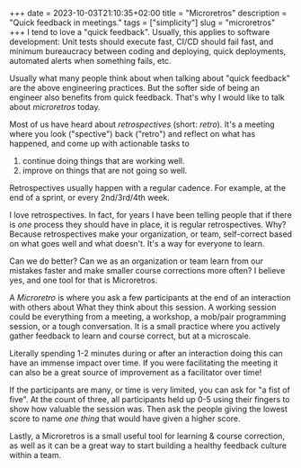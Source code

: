 +++ 
date = 2023-10-03T21:10:35+02:00
title = "Microretros"
description = "Quick feedback in meetings."
tags = ["simplicity"]
slug = "microretros"
+++
I tend to love a "quick feedback". Usually, this applies to software
development: Unit tests should execute fast, CI/CD should fail fast, and
minimum bureaucracy between coding and deploying, quick deployments, automated
alerts when something fails, etc.

Usually what many people think about when talking about "quick feedback" are
the above engineering practices. But the softer side of being an engineer also
benefits from quick feedback. That's why I would like to talk about
_microretros_ today.

Most of us have heard about _retrospectives_ (short: _retro_). It's a meeting
where you look ("spective") back ("retro") and reflect on what has happened,
and come up with actionable tasks to

1. continue doing things that are working well.
2. improve on things that are not going so well.

Retrospectives usually happen with a regular cadence. For example, at the end
of a sprint, or every 2nd/3rd/4th week.

I love retrospectives. In fact, for years I have been telling people that if
there is _one_ process they should have in place, it is regular retrospectives.
Why? Because retrospectives make your organization, or team, self-correct based
on what goes well and what doesn't. It's a way for everyone to learn. 

Can we do better? Can we as an organization or team learn from our mistakes
faster and make smaller course corrections more often? I believe yes, and one
tool for that is Microretros.

A _Microretro_ is where you ask a few participants at the end of an interaction
with others about What they think about this session.  A working session could
be everything from a meeting, a workshop, a mob/pair programming session, or a
tough conversation. It is a small practice where you actively gather feedback
to learn and course correct, but at a microscale.

Literally spending 1-2 minutes during or after an interaction doing this can
have an immense impact over time. If you were facilitating the meeting it can
also be a great source of improvement as a facilitator over time!

If the participants are many, or time is very limited, you can ask for "a fist
of five". At the count of three, all participants held up 0-5 using their
fingers to show how valuable the session was. Then ask the people giving the
lowest score to name _one thing_ that would have given a higher score.

Lastly, a Microretros is a small useful tool for learning & course correction,
as well as it can be a great way to start building a healthy feedback culture
within a team. 
